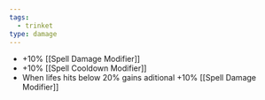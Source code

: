 ```yaml
---
tags:
  - trinket
type: damage
---
```

- +10% [[Spell Damage Modifier]]
- +10% [[Spell Cooldown Modifier]]
- When lifes hits below 20% gains aditional +10% [[Spell Damage Modifier]]